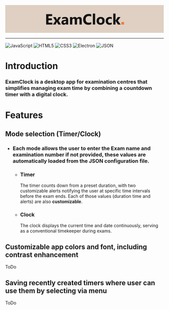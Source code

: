 ![Header img](/img/header.png)

<hr>

![JavaScript](https://img.shields.io/badge/JavaScript-F7DF1E?style=for-the-badge&logo=javascript&logoColor=black)
![HTML5](https://img.shields.io/badge/HTML5-E34F26?style=for-the-badge&logo=html5&logoColor=white)
![CSS3](https://img.shields.io/badge/CSS3-1572B6?style=for-the-badge&logo=css3&logoColor=white)
![Electron](https://img.shields.io/badge/Electron-47848F?style=for-the-badge&logo=electron&logoColor=white)
![JSON](https://img.shields.io/badge/JSON-000000?style=for-the-badge&logo=json&logoColor=white)

# Introduction
### ExamClock is a desktop app for examination centres that simplifies managing exam time by combining a countdown timer with a digital clock.

# Features

## Mode selection (Timer/Clock)

- ### Each mode allows the user to enter the **Exam name and examination number** if not provided, these values are automatically loaded from the JSON configuration file.
  - ### Timer
    The timer counts down from a preset duration, with two customizable alerts notifying the user at specific time intervals before the exam ends. Each of those values (duration time and alerts) are also **customizable**.
  
  - ### Clock 
    The clock displays the current time and date continuously, serving as a conventional timekeeper during exams.

## Customizable app colors and font, including contrast enhancement
ToDo

## Saving recently created timers where user can use them by selecting via menu
ToDo
